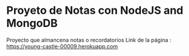 # Proyeto de Notas con NodeJS and MongoDB

Proyecto que almancena notas o recordatorios
Link de la página : https://young-castle-00009.herokuapp.com
